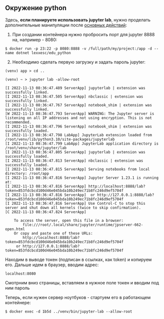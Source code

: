 ## Окружение python

Здесь, **если планируете использовать jupyter lab**, нужно проделать дополнительные манипуляции после [основных действий](../README.md):
1. При создании контейнера нужно пробросить порт для jupyter 8888 на, например - 8080:
```
$ docker run -p 23:22 -p 8080:8888 -v /full/path/my/project:/app -d --name dotnet lexxesc/edu_python
```
2. Необходимо сделать первую загрузку и задать пароль jupyter:
```
(venv) app > cd ..

(venv) ~ > jupyter lab -allow-root

[I 2022-11-13 08:36:47.489 ServerApp] jupyterlab | extension was successfully linked.
[I 2022-11-13 08:36:47.505 ServerApp] nbclassic | extension was successfully linked.
[I 2022-11-13 08:36:47.767 ServerApp] notebook_shim | extension was successfully linked.
[W 2022-11-13 08:36:47.793 ServerApp] WARNING: The Jupyter server is listening on all IP addresses and not using encryption. This is not recommended.
[I 2022-11-13 08:36:47.796 ServerApp] notebook_shim | extension was successfully loaded.
[I 2022-11-13 08:36:47.798 LabApp] JupyterLab extension loaded from /root/venv/lib/python3.10/site-packages/jupyterlab
[I 2022-11-13 08:36:47.799 LabApp] JupyterLab application directory is /root/venv/share/jupyter/lab
[I 2022-11-13 08:36:47.805 ServerApp] jupyterlab | extension was successfully loaded.
[I 2022-11-13 08:36:47.813 ServerApp] nbclassic | extension was successfully loaded.
[I 2022-11-13 08:36:47.815 ServerApp] Serving notebooks from local directory: /root/app
[I 2022-11-13 08:36:47.816 ServerApp] Jupyter Server 1.23.1 is running at:
[I 2022-11-13 08:36:47.816 ServerApp] http://localhost:8888/lab?token=853fdcbcd100d46e045bda10b249ec71b8fc246d9ef5704f
[I 2022-11-13 08:36:47.816 ServerApp]  or http://127.0.0.1:8888/lab?token=853fdcbcd100d46e045bda10b249ec71b8fc246d9ef5704f
[I 2022-11-13 08:36:47.816 ServerApp] Use Control-C to stop this server and shut down all kernels (twice to skip confirmation).
[C 2022-11-13 08:36:47.824 ServerApp] 
    
    To access the server, open this file in a browser:
        file:///root/.local/share/jupyter/runtime/jpserver-662-open.html
    Or copy and paste one of these URLs:
        http://localhost:8888/lab?token=853fdcbcd100d46e045bda10b249ec71b8fc246d9ef5704f
     or http://127.0.0.1:8888/lab?token=853fdcbcd100d46e045bda10b249ec71b8fc246d9ef5704f

```
Находим в выводе токен (подписан в ссылках, как token) и копируем его. Дальше идем в браузер, вводим адрес:
```
localhost:8080
```
Смотрним вниз страницы, вставляем в нужное поле токен и вводим под ним пароль

Теперь, если нужен сервер ноутбуков - стартуем его в работающем контейнере:
```
$ docker exec -d 1b5d ../venv/bin/jupyter-lab --allow-root
```